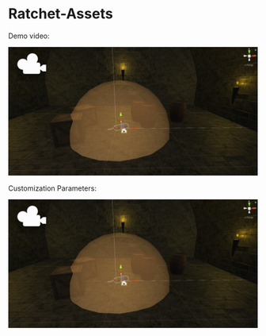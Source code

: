 # Ratchet-Assets

Demo video:

[![Video](https://github.com/guillemelmor/Dynamite_Test/blob/main/customization.png?raw=true)](https://youtu.be/cKadVHIR53Q)

Customization Parameters:

[![Video](https://github.com/guillemelmor/Dynamite_Test/blob/main/customization.png?raw=true)](https://youtu.be/EUWPr5FmAvs)
